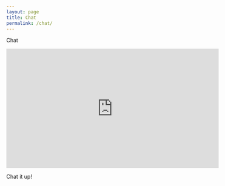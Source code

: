```yaml
---
layout: page
title: Chat
permalink: /chat/
---
```


Chat

<iframe width="560" height="315" src="https://gitter.im/LondonMakers/lmh/~embed" frameborder="0" allowfullscreen></iframe>

Chat it up!
